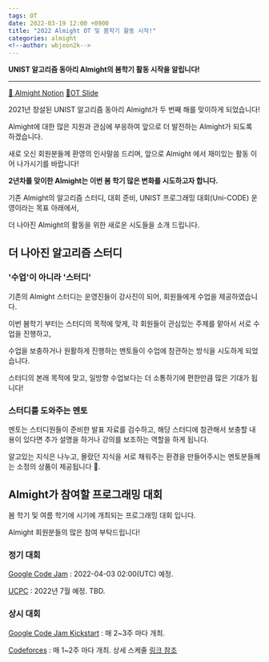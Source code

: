 ```yaml
---
tags: OT
date: 2022-03-19 12:00 +0900
title: "2022 Almight OT 및 봄학기 활동 시작!"
categories: almight
<!--author: wbjeon2k-->
---
```


**UNIST 알고리즘 동아리 Almight의 봄학기 활동 시작을 알립니다!**

---

[🎈 Almight Notion](https://almight.notion.site/Almight-8db685c41f774b4d90de761253ec7005) [📜OT Slide](https://docs.google.com/presentation/d/1pEJRh1Wk00T0iI38lbns7g3Cem2mSNIejTF3yrUv4UM/edit#slide=id.p)  

2021년 창설된 UNIST 알고리즘 동아리 Almight가 두 번째 해를 맞이하게 되었습니다!  

Almight에 대한 많은 지원과 관심에 부응하여 앞으로 더 발전하는 Almight가 되도록 하겠습니다.  

새로 오신 회원분들께 환영의 인사말씀 드리며, 앞으로 Almight 에서 재미있는 활동 이어 나가시기를 바랍니다!  

**2년차를 맞이한 Almight는 이번 봄 학기 많은 변화를 시도하고자 합니다.**  

기존 Almight의 알고리즘 스터디, 대회 준비, UNIST 프로그래밍 대회(Uni-CODE) 운영이라는 목표 아래에서,  

더 나아진 Almight의 활동을 위한 새로운 시도들을 소개 드립니다.  

## 더 나아진 알고리즘 스터디

### '수업'이 아니라 '스터디'

기존의 Almight 스터디는 운영진들이 강사진이 되어, 회원들에게 수업을 제공하였습니다.  

이번 봄학기 부터는 스터디의 목적에 맞게, 각 회원들이 관심있는 주제를 맡아서 서로 수업을 진행하고,  

수업을 보충하거나 원활하게 진행하는 멘토들이 수업에 참관하는 방식을 시도하게 되었습니다.  

스터디의 본래 목적에 맞고, 일방향 수업보다는 더 소통하기에 편한만큼 많은 기대가 됩니다!  

### 스터디를 도와주는 멘토

멘토는 스터디원들이 준비한 발표 자료를 검수하고, 해당 스터디에 참관해서 보충할 내용이 있다면 추가 설명을 하거나 강의를 보조하는 역할을 하게 됩니다.  

알고있는 지식은 나누고, 몰랐던 지식을 서로 채워주는 환경을 만들어주시는 멘토분들께는 소정의 상품이 제공됩니다 🎁.  

## Almight가 참여할 프로그래밍 대회

봄 학기 및 여름 학기에 시기에 개최되는 프로그래밍 대회 입니다.  

Almight 회원분들의 많은 참여 부탁드립니다!  

### 정기 대회

[Google Code Jam](https://codingcompetitions.withgoogle.com/codejam) : 2022-04-03 02:00(UTC) 예정.  

[UCPC](https://ucpc.me/about/) : 2022년 7월 예정. TBD.  

### 상시 대회

[Google Code Jam Kickstart](https://codingcompetitions.withgoogle.com/kickstart) : 매 2~3주 마다 개최.  

[Codeforces](https://codeforces.com/) : 매 1~2주 마다 개최. 상세 스케줄 [링크 참조](https://codeforces.com/contests)